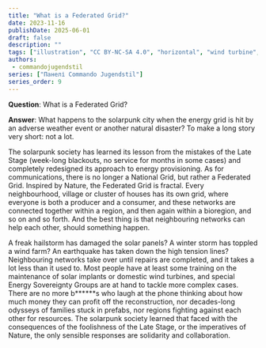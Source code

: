 ```yaml
---
title: "What is a Federated Grid?"
date: 2023-11-16
publishDate: 2025-06-01
draft: false
description: ""
tags: ["illustration", "CC BY-NC-SA 4.0", "horizontal", "wind turbine", "city"]
authors:
 - commandojugendstil
series: ["Панелі Commando Jugendstil"]
series_order: 9
---
```


**Question**: 
What is a Federated Grid?

**Answer**:
What happens to the solarpunk city when the energy grid is hit by an adverse weather event or another natural disaster?
To make a long story very short: not a lot.

The solarpunk society has learned its lesson from the mistakes of the Late Stage (week-long blackouts, no service for months in some cases) and completely redesigned its approach to energy provisioning.
As for communications, there is no longer a National Grid, but rather a Federated Grid.
Inspired by Nature, the Federated Grid is fractal. Every neighbourhood, village or cluster of houses has its own grid, where everyone is both a producer and a consumer, and these networks are connected together within a region, and then again within a bioregion, and so on and so forth. And the best thing is that neighbouring networks can help each other, should something happen.

A freak hailstorm has damaged the solar panels? A winter storm has toppled a wind farm? An earthquake has taken down the high tension lines? Neighbouring networks take over until repairs are completed, and it takes a lot less than it used to. Most people have at least some training on the maintenance of solar implants or domestic wind turbines, and special Energy Sovereignty Groups are at hand to tackle more complex cases.
There are no more b******s who laugh at the phone thinking about how much money they can profit off the reconstruction, nor decades-long odysseys of families stuck in prefabs, nor regions fighting against each other for resources.
The solarpunk society learned that faced with the consequences of the foolishness of the Late Stage, or the imperatives of Nature, the only sensible responses are solidarity and collaboration.
